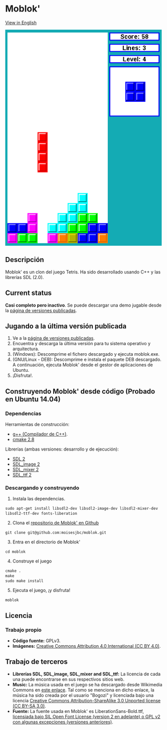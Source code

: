 # Moblok'

[View in English](README.md)

![Captura de pantalla de Moblok'](img/moblok.png "Captura de pantalla de Moblok'")

## Descripción

Moblok' es un clon del juego Tetris. Ha sido desarrollado usando C++ y las librerías SDL (2.0).

## Current status

**Casi completo pero inactivo**. Se puede descargar una demo jugable desde la [página de versiones publicadas](https://github.com/moisesjbc/moblok/releases).

## Jugando a la última versión publicada

1. Ve a la [página de versiones publicadas](https://github.com/Neodivert/moblok/releases).
2. Encuentra y descarga la última versión para tu sistema operativo y arquitectura.
3. (Windows): Descomprime el fichero descargado y ejecuta moblok.exe.
3. (GNU/Linux - DEB): Descomprime e instala el paquete DEB descargado. A continuación, ejecuta Moblok' desde el gestor de aplicaciones de Ubuntu.
4. ¡Disfruta!.

## Construyendo Moblok' desde código (Probado en Ubuntu 14.04)

### Dependencias

Herramientas de construcción:
- [g++ (Compilador de C++)](http://gcc.gnu.org/).
- [cmake 2.8](http://www.cmake.org/)

Librerías (ambas versiones: desarrollo y de ejecución):
- [SDL 2](http://www.libsdl.org/)
- [SDL_image 2](http://www.libsdl.org/projects/SDL_image/)
- [SDL_mixer 2](http://www.libsdl.org/projects/SDL_mixer/)
- [SDL_ttf 2](http://www.libsdl.org/projects/SDL_ttf/)

### Descargando y construyendo

1. Instala las dependencias.

 ```
 sudo apt-get install libsdl2-dev libsdl2-image-dev libsdl2-mixer-dev libsdl2-ttf-dev fonts-liberation
 ```

2. Clona el [repositorio de Moblok' en Github](https://github.com/Neodivert/moblok/)

 ```
 git clone git@github.com:moisesjbc/moblok.git
 ```

3. Entra en el directorio de Moblok'

 ```
 cd moblok
 ```

4. Construye el juego

 ```
 cmake .
 make
 sudo make install
 ```

5. Ejecuta el juego, ¡y disfruta!

 ```
 moblok
 ```

## Licencia

### Trabajo propio

* **Código fuente:** GPLv3.
* **Imágenes:** [Creative Commons Attribution 4.0 International (CC BY 4.0)](http://creativecommons.org/licenses/by/4.0/).

## Trabajo de terceros

* **Librerías SDL, SDL_image, SDL_mixer and SDL_ttf:** La licencia de cada una puede encontrarse en sus respectivos sitios web.
* **Music:** La música usada en el juego se ha descargado desde Wikimedia Commons en [este enlace](http://commons.wikimedia.org/wiki/File:Tetris_theme.ogg?uselang=es). Tal como se menciona en dicho enlace, la música ha sido creada por el usuario "Bogozi" y licenciada bajo una licencia [Creative Commons Attribution-ShareAlike 3.0 Unported license (CC BY-SA 3.0)](http://creativecommons.org/licenses/by-sa/3.0/).
* **Fuente:** La fuente usada en Moblok' es LiberationSans-Bold.ttf, [licensiada bajo SIL Open Font License (version 2 en adelante) o GPL v2 con algunas excepciones (versiones anteriores)](http://en.wikipedia.org/wiki/Liberation_fonts).

